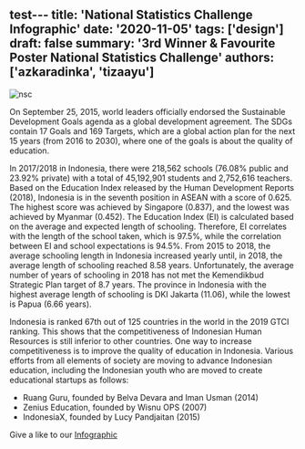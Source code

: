 test---
title: 'National Statistics Challenge Infographic'
date: '2020-11-05'
tags: ['design']
draft: false
summary: '3rd Winner & Favourite Poster National Statistics Challenge'
authors: ['azkaradinka', 'tizaayu']
---

![nsc](/static/images/projects/nsc-1.png)

On September 25, 2015, world leaders officially endorsed the Sustainable Development Goals agenda as a global development agreement. The SDGs contain 17 Goals and 169 Targets, which are a global action plan for the next 15 years (from 2016 to 2030), where one of the goals is about the quality of education.

In 2017/2018 in Indonesia, there were 218,562 schools (76.08% public and 23.92% private) with a total of 45,192,901 students and 2,752,616 teachers. Based on the Education Index released by the Human Development Reports (2018), Indonesia is in the seventh position in ASEAN with a score of 0.625. The highest score was achieved by Singapore (0.837), and the lowest was achieved by Myanmar (0.452). The Education Index (EI) is calculated based on the average and expected length of schooling. Therefore, EI correlates with the length of the school taken, which is 97.5%, while the correlation between EI and school expectations is 94.5%. From 2015 to 2018, the average schooling length in Indonesia increased yearly until, in 2018, the average length of schooling reached 8.58 years. Unfortunately, the average number of years of schooling in 2018 has not met the Kemendikbud Strategic Plan target of 8.7 years. The province in Indonesia with the highest average length of schooling is DKI Jakarta (11.06), while the lowest is Papua (6.66 years).

Indonesia is ranked 67th out of 125 countries in the world in the 2019 GTCI ranking. This shows that the competitiveness of Indonesian Human Resources is still inferior to other countries. One way to increase competitiveness is to improve the quality of education in Indonesia. Various efforts from all elements of society are moving to advance Indonesian education, including the Indonesian youth who are moved to create educational startups as follows:
- Ruang Guru, founded by Belva Devara and Iman Usman (2014)
- Zenius Education, founded by Wisnu OPS (2007)
- IndonesiaX, founded by Lucy Pandjaitan (2015)


Give a like to our [Infographic](https://www.instagram.com/p/CGeX8z5g7oP/?utm_source=ig_web_copy_link)